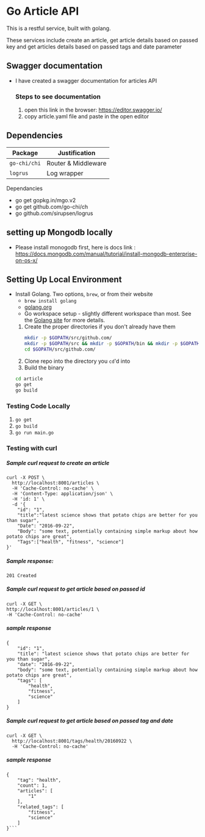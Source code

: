 # Go Article API

This is a restful service, built with golang.

These services include create an article, get article details based on passed key and get articles details based on passed tags and date parameter


## Swagger documentation
- I have created a swagger documentation for articles API

  ### Steps to see documentation
  1. open this link in the browser:  https://editor.swagger.io/  
  2. copy article.yaml file and paste in the open editor

## Dependencies

| Package | Justification|
| ---- | ---- |
| `go-chi/chi` | Router & Middleware |
| `logrus` | Log wrapper|

Dependancies
  - go get gopkg.in/mgo.v2
  - go get github.com/go-chi/ch
  - go github.com/sirupsen/logrus

## setting up Mongodb locally
  - Please install monogodb first, here is docs link :
  https://docs.mongodb.com/manual/tutorial/install-mongodb-enterprise-on-os-x/

## Setting Up Local Environment
* Install Golang. Two options, `brew`, or from their website
  * `brew install golang`
  * [golang.org](https://golang.org/)
  * Go workspace setup - slightly different workspace than most. See the [Golang site](https://golang.org/doc/code.html) for more details.
  1. Create the proper directories if you don't already have them
      ```bash
      mkdir -p $GOPATH/src/github.com/
      mkdir -p $GOPATH/src && mkdir -p $GOPATH/bin && mkdir -p $GOPATH/pkg
      cd $GOPATH/src/github.com/
      ```
  2. Clone repo into the directory you `cd`'d into
  3. Build the binary
    ```bash
    cd article
    go get
    go build
    ```
### Testing Code Locally
1. `go get`
2. `go build`
5. `go run main.go`


### Testing with curl

##### Sample curl request to create an article
```
curl -X POST \
  http://localhost:8001/articles \
  -H 'Cache-Control: no-cache' \
  -H 'Content-Type: application/json' \
  -H 'id: 1' \
  -d '{
    "id": "1",
    "title":"latest science shows that potato chips are better for you than sugar",
    "Date": "2016-09-22",
    "Body": "some text, potentially containing simple markup about how potato chips are great",
    "Tags":["health", "fitness", "science"]
}'
```


##### Sample response:
```
201 Created
```

##### Sample curl request to get article based on passed id
  ```
  curl -X GET \
  http://localhost:8001/articles/1 \
  -H 'Cache-Control: no-cache'
  ```
##### sample response
```
{
    "id": "1",
    "title": "latest science shows that potato chips are better for you than sugar",
    "date": "2016-09-22",
    "body": "some text, potentially containing simple markup about how potato chips are great",
    "tags": [
        "health",
        "fitness",
        "science"
    ]
}
```

##### Sample curl request to get article based on passed tag and date

```
curl -X GET \
  http://localhost:8001/tags/health/20160922 \
  -H 'Cache-Control: no-cache'
  ```
##### sample response
```
{
    "tag": "health",
    "count": 1,
    "articles": [
        "1"
    ],
    "related_tags": [
        "fitness",
        "science"
    ]
}```
